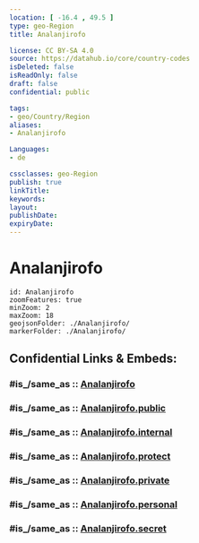 ```yaml
---
location: [ -16.4 , 49.5 ] 
type: geo-Region
title: Analanjirofo

license: CC BY-SA 4.0
source: https://datahub.io/core/country-codes
isDeleted: false
isReadOnly: false
draft: false
confidential: public

tags:
- geo/Country/Region
aliases:
- Analanjirofo

Languages:
- de

cssclasses: geo-Region
publish: true
linkTitle: 
keywords: 
layout: 
publishDate: 
expiryDate: 
---
```


# Analanjirofo

```leaflet
id: Analanjirofo
zoomFeatures: true 
minZoom: 2 
maxZoom: 18
geojsonFolder: ./Analanjirofo/
markerFolder: ./Analanjirofo/
```


## Confidential Links & Embeds: 

### #is_/same_as :: [Analanjirofo](/_Standards/Earth/Continent/Africa/Africa~East/Madagascar/Provinces~Madagascar/Toamasina/counties~Toamasina/Analanjirofo.md) 

### #is_/same_as :: [Analanjirofo.public](/_public/Earth/Continent/Africa/Africa~East/Madagascar/Provinces~Madagascar/Toamasina/counties~Toamasina/Analanjirofo.public.md) 

### #is_/same_as :: [Analanjirofo.internal](/_internal/Earth/Continent/Africa/Africa~East/Madagascar/Provinces~Madagascar/Toamasina/counties~Toamasina/Analanjirofo.internal.md) 

### #is_/same_as :: [Analanjirofo.protect](/_protect/Earth/Continent/Africa/Africa~East/Madagascar/Provinces~Madagascar/Toamasina/counties~Toamasina/Analanjirofo.protect.md) 

### #is_/same_as :: [Analanjirofo.private](/_private/Earth/Continent/Africa/Africa~East/Madagascar/Provinces~Madagascar/Toamasina/counties~Toamasina/Analanjirofo.private.md) 

### #is_/same_as :: [Analanjirofo.personal](/_personal/Earth/Continent/Africa/Africa~East/Madagascar/Provinces~Madagascar/Toamasina/counties~Toamasina/Analanjirofo.personal.md) 

### #is_/same_as :: [Analanjirofo.secret](/_secret/Earth/Continent/Africa/Africa~East/Madagascar/Provinces~Madagascar/Toamasina/counties~Toamasina/Analanjirofo.secret.md)

